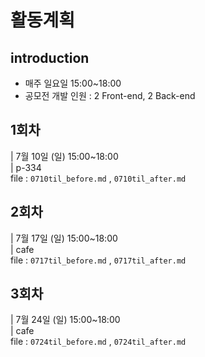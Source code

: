 # 활동계획

## introduction
- 매주 일요일 15:00~18:00
- 공모전 개발 인원 : 2 Front-end, 2 Back-end

## 1회차
| 7월 10일 (일) 15:00~18:00   
| p-334  
file :  `0710til_before.md` , `0710til_after.md`

## 2회차
| 7월 17일 (일) 15:00~18:00   
| cafe  
file :  `0717til_before.md` , `0717til_after.md`


## 3회차
| 7월 24일 (일) 15:00~18:00   
| cafe  
file :  `0724til_before.md` , `0724til_after.md`
